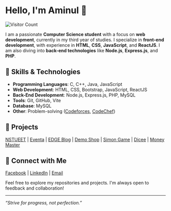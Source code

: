 # Hello, I'm Aminul 👋

![Visitor Count](https://profile-counter.glitch.me/aminul-38/count.svg)

I am a passionate **Computer Science student** with a focus on **web development**, currently in my third year of studies. I specialize in **front-end development**, with experience in **HTML**, **CSS**, **JavaScript**, and **ReactJS**. I am also diving into **back-end technologies** like **Node.js**, **Express.js**, and **PHP**.

## 🚀 Skills & Technologies

- **Programming Languages**: C, C++, Java, JavaScript
- **Web Development**: HTML, CSS, Bootstrap, JavaScript, ReactJS
- **Back-End Development**: Node.js, Express.js, PHP, MySQL
- **Tools**: Git, GitHub, Vite
- **Database**: MySQL
- **Other**: Problem-solving ([Codeforces](https://codeforces.com/profile/Aminul_Imam), [CodeChef](https://www.codechef.com/users/aminul_imam))

## 🌱 Projects

[NSTUEET](https://github.com/aminul-38/nstueet) | [Eventa](https://github.com/aminul-38/Eventa) | [EDGE Blog](https://github.com/aminul-38/EDGE-Blog) | [Demo Shop](https://aminul-38.github.io/Demo-Shop/) | [Simon Game](https://aminul-38.github.io/Simon-Game/) | [Dicee](https://aminul-38.github.io/Dicee/) | [Money Master](https://aminul-38.github.io/Money-Master/)

## 🔗 Connect with Me

[Facebook](https://www.facebook.com/aminul2507/) | [LinkedIn](https://www.linkedin.com/in/aminul38/) | [Email](mailto:aminulimam@gmail.com)

Feel free to explore my repositories and projects. I'm always open to feedback and collaboration!

---

*“Strive for progress, not perfection.”*
